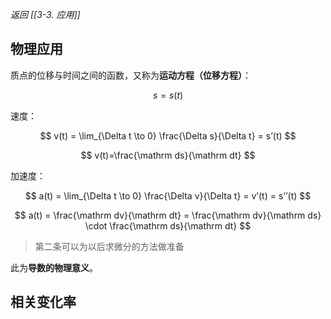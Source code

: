 *返回 [[3-3. 应用]]*

## 物理应用

质点的位移与时间之间的函数，又称为**运动方程（位移方程）**：

$$s = s(t)$$

速度：

$$
v(t) = \lim_{\Delta t \to 0} \frac{\Delta s}{\Delta t} = s’(t)
$$


$$
v(t)=\frac{\mathrm ds}{\mathrm dt}
$$

加速度：

$$
a(t) = \lim_{\Delta t \to 0} \frac{\Delta v}{\Delta t} = v’(t) = s’’(t)
$$

$$
a(t) = \frac{\mathrm dv}{\mathrm dt} = \frac{\mathrm dv}{\mathrm ds} \cdot \frac{\mathrm ds}{\mathrm dt}
$$

> 第二条可以为以后求微分的方法做准备

此为**导数的物理意义**。

## 相关变化率

